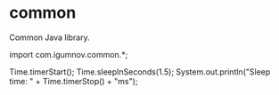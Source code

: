 # common

Common Java library.

  import com.igumnov.common.*;
  
  Time.timerStart();
  Time.sleepInSeconds(1.5);
  System.out.println("Sleep time: " + Time.timerStop() + "ms");
  
